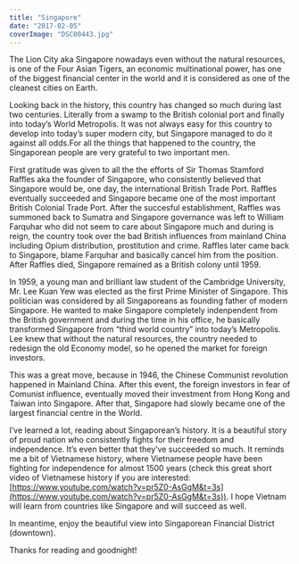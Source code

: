 ```yaml
---
title: "Singapore"
date: "2017-02-05"
coverImage: "DSC00443.jpg"
---
```


The Lion City aka Singapore nowadays even without the natural resources, is one of the Four Asian Tigers, an economic multinational power, has one of the biggest financial center in the world and it is considered as one of the cleanest cities on Earth.

Looking back in the history, this country has changed so much during last two centuries. Literally from a swamp to the British colonial port and finally into today’s World Metropolis. It was not always easy for this country to develop into today’s super modern city, but Singapore managed to do it against all odds.For all the things that happened to the country, the Singaporean people are very grateful to two important men.

First gratitude was given to all the the efforts of Sir Thomas Stamford Raffles aka the founder of Singapore, who consistently believed that Singapore would be, one day, the international British Trade Port. Raffles eventually succeeded and Singapore became one of the most important British Colonial Trade Port. After the succesful establishment, Raffles was summoned back to Sumatra and Singapore governance was left to William Farquhar who did not seem to care about Singapore much and during is reign, the country took over the bad British influences from mainland China including Opium distribution, prostitution and crime. Raffles later came back to Singapore, blame Farquhar and basically cancel him from the position. After Raffles died, Singapore remained as a British colony until 1959.

In 1959, a young man and brilliant law student of the Cambridge University, Mr. Lee Kuan Yew was elected as the first Prime Minister of Singapore. This politician was considered by all Singaporeans as founding father of modern Singapore. He wanted to make Singapore completely indenpendent from the British government and during the time in his office, he basically transformed Singapore from “third world country” into today’s Metropolis. Lee knew that without the natural resources, the country needed to redesign the old Economy model, so he opened the market for foreign investors.

This was a great move, because in 1946, the Chinese Communist revolution happened in Mainland China. After this event, the foreign investors in fear of Comunist influence, eventually moved their investment from Hong Kong and Taiwan into Singapore. After that, Singapore had slowly became one of the largest financial centre in the World.

I’ve learned a lot, reading about Singaporean’s history. It is a beautiful story of proud nation who consistently fights for their freedom and independence. It’s even better that they’ve succeeded so much. It reminds me a bit of Vietnamese history, where Vietnamese people have been fighting for independence for almost 1500 years (check this great short video of Vietnamese history if you are interested: [https://www.youtube.com/watch?v=pr5Z0-AsGgM&t=3s](https://www.youtube.com/watch?v=pr5Z0-AsGgM&t=3s)). I hope Vietnam will learn from countries like Singapore and will succeed as well.

In meantime, enjoy the beautiful view into Singaporean Financial District (downtown).

Thanks for reading and goodnight!
